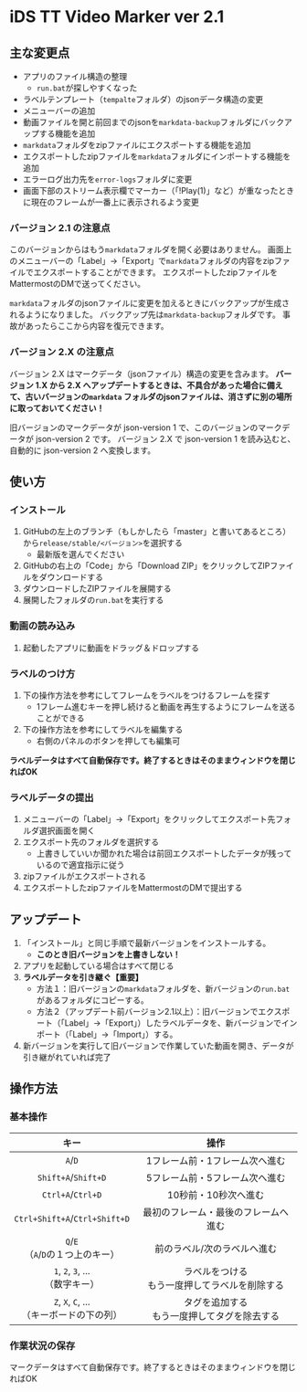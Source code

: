# iDS TT Video Marker ver 2.1

## 主な変更点

- アプリのファイル構造の整理
    - `run.bat`が探しやすくなった
- ラベルテンプレート（`tempalte`フォルダ）のjsonデータ構造の変更
- メニューバーの追加
- 動画ファイルを開と前回までのjsonを`markdata-backup`フォルダにバックアップする機能を追加
- `markdata`フォルダをzipファイルにエクスポートする機能を追加
- エクスポートしたzipファイルを`markdata`フォルダにインポートする機能を追加
- エラーログ出力先を`error-logs`フォルダに変更
- 画面下部のストリーム表示欄でマーカー（「!Play(1)」など）が重なったときに現在のフレームが一番上に表示されるよう変更

### バージョン 2.1 の注意点
このバージョンからはもう`markdata`フォルダを開く必要はありません。
画面上のメニューバーの「Label」→「Export」で`markdata`フォルダの内容をzipファイルでエクスポートすることができます。
エクスポートしたzipファイルをMattermostのDMで送ってください。

`markdata`フォルダのjsonファイルに変更を加えるときにバックアップが生成されるようになりました。
バックアップ先は`markdata-backup`フォルダです。
事故があったらここから内容を復元できます。

### バージョン 2.X の注意点
バージョン 2.X はマークデータ（jsonファイル）構造の変更を含みます。
**バージョン 1.X から 2.X へアップデートするときは、不具合があった場合に備えて、古いバージョンの`markdata`
フォルダのjsonファイルは、消さずに別の場所に取っておいてください！**

旧バージョンのマークデータが json-version 1 で、このバージョンのマークデータが json-version 2 です。
バージョン 2.X で json-version 1 を読み込むと、自動的に json-version 2 へ変換します。

## 使い方

### インストール

1. GitHubの左上のブランチ（もしかしたら「master」と書いてあるところ）から`release/stable/<バージョン>`を選択する
    - 最新版を選んでください
1. GitHubの右上の「Code」から「Download ZIP」をクリックしてZIPファイルをダウンロードする
2. ダウンロードしたZIPファイルを展開する
3. 展開したフォルダの`run.bat`を実行する

### 動画の読み込み

1. 起動したアプリに動画をドラッグ＆ドロップする

### ラベルのつけ方

1. 下の操作方法を参考にしてフレームをラベルをつけるフレームを探す
    - 1フレーム進むキーを押し続けると動画を再生するようにフレームを送ることができる
2. 下の操作方法を参考にしてラベルを編集する
    - 右側のパネルのボタンを押しても編集可

**ラベルデータはすべて自動保存です。終了するときはそのままウィンドウを閉じればOK**

### ラベルデータの提出

1. メニューバーの「Label」→「Export」をクリックしてエクスポート先フォルダ選択画面を開く
2. エクスポート先のフォルダを選択する
    - 上書きしていいか聞かれた場合は前回エクスポートしたデータが残っているので適宜指示に従う
3. zipファイルがエクスポートされる
4. エクスポートしたzipファイルをMattermostのDMで提出する

## アップデート

1. 「インストール」と同じ手順で最新バージョンをインストールする。
    - **このとき旧バージョンを上書きしない！**
3. アプリを起動している場合はすべて閉じる
4. **ラベルデータを引き継ぐ【重要】**
    - 方法１：旧バージョンの`markdata`フォルダを、新バージョンの`run.bat`があるフォルダにコピーする。
    - 方法２（アップデート前バージョン2.1以上）：旧バージョンでエクスポート（「Label」→「Export」）したラベルデータを、新バージョンでインポート（「Label」→「Import」）する。
5. 新バージョンを実行して旧バージョンで作業していた動画を開き、データが引き継がれていれば完了

## 操作方法

### 基本操作

|                 キー                 |             操作             |
|:----------------------------------:|:--------------------------:|
|              `A`/`D`               |      1フレーム前・1フレーム次へ進む      |
|        `Shift+A`/`Shift+D`         |      5フレーム前・5フレーム次へ進む      |
|         `Ctrl+A`/`Ctrl+D`          |        10秒前・10秒次へ進む        |
|   `Ctrl+Shift+A`/`Ctrl+Shift+D`    |     最初のフレーム・最後のフレームへ進む     |
|    `Q`/`E` <br>（`A`/`D`の１つ上のキー）    |       前のラベル/次のラベルへ進む       |
|   `1`, `2`, `3`, ... <br>（数字キー）    | ラベルをつける<br>もう一度押してラベルを削除する |
| `Z`, `X`, `C`, ... <br>（キーボードの下の列） | タグを追加する<br>もう一度押してタグを除去する  |

### 作業状況の保存

マークデータはすべて自動保存です。終了するときはそのままウィンドウを閉じればOK
